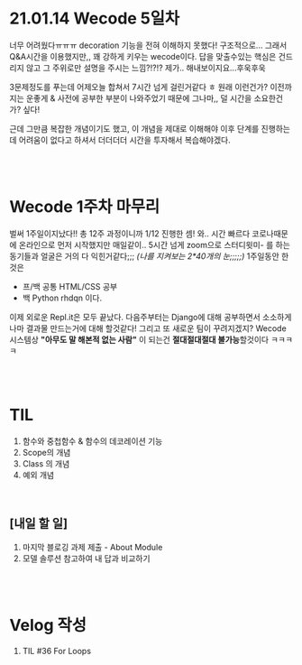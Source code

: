 # 21.01.14 Wecode 5일차
너무 어려웠다ㅠㅠㅠ decoration 기능을 전혀 이해하지 못했다! 구조적으로...
그래서 Q&A시간을 이용했지만,, 꽤 강하게 키우는 wecode이다. 답을 맞출수있는 핵심은 건드리지 않고 그 주위로만 설명을 주시는 느낌?!?!? 제가.. 해내보이지요...후욱후욱

3문제정도를 푸는데 어제오늘 합쳐서 7시간 넘게 걸린거같다 ㅎ 원래 이런건가? 이전까지는 운좋게 & 사전에 공부한 부분이 나와주었기 때문에 그나마,, 덜 시간을 소요한건가? 싶다!

근데 그만큼 복잡한 개념이기도 했고, 이 개념을 제대로 이해해야 이후 단계를 진행하는데 어려움이 없다고 하셔서 더더더더 시간을 투자해서 복습해야겠다.

<br>
<br>

# Wecode 1주차 마무리
벌써 1주일이지났다!! 총 12주 과정이니까 1/12 진행한 셈! 와.. 시간 빠르다
코로나때문에 온라인으로 먼저 시작했지만 매일같이.. 5시간 넘게 zoom으로 스터디윗미- 를 하는 동기들과 얼굴은 거의 다 익힌거같다;;;
_(나를 지켜보는 2*40개의 눈;;;;;)_
1주일동안 한 것은
- 프/백 공통 HTML/CSS 공부
- 백 Python rhdqn
이다.

이제 외로운 Repl.it은 모두 끝났다. 다음주부터는 Django에 대해 공부하면서 소소하게나마 결과물 만드는거에 대해 할것같다!
그리고 또 새로운 팀이 꾸려지겠지? Wecode 시스템상 **"아무도 말 해본적 없는 사람"** 이 되는건 **절대절대절대 불가능**할것이다 ㅋㅋㅋㅋ

<br>
<br>

# TIL
1. 함수와 중첩함수 & 함수의 데코레이션 기능
2. Scope의 개념
3. Class 의 개념
4. 예외 개념

<br>

## [내일 할 일]
1. 마지막 블로깅 과제 제출 - About Module
2. 모델 솔루션 참고하여 내 답과 비교하기

<br>
<br>

# Velog 작성
1. TIL #36 For Loops
